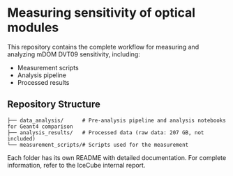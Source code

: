 # Measuring sensitivity of optical modules

This repository contains the complete workflow for measuring and analyzing mDOM DVT09 sensitivity, including:
- Measurement scripts
- Analysis pipeline
- Processed results

## Repository Structure

```
├── data_analysis/      # Pre-analysis pipeline and analysis notebooks for Geant4 comparison
├── analysis_results/   # Processed data (raw data: 207 GB, not included)
└── measurement_scripts/# Scripts used for the measurement
```

Each folder has its own README with detailed documentation. For complete information, refer to the IceCube internal report.